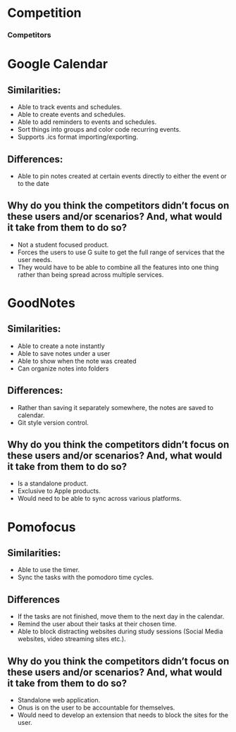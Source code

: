



# Competition


### Competitors

# Google Calendar

## Similarities:



* Able to track events and schedules.
* Able to create events and schedules.
* Able to add reminders to events and schedules.
* Sort things into groups and color code recurring events.
* Supports .ics format importing/exporting.

## Differences:



* Able to pin notes created at certain events directly to either the event or to the date

## Why do you think the competitors didn’t focus on these users and/or scenarios? And, what would it take from them to do so?



* Not a student focused product.
* Forces the users to use G suite to get the full range of services that the user needs. 
* They would have to be able to combine all the features into one thing rather than being spread across multiple services.

# GoodNotes

## Similarities:



* Able  to create a note instantly
* Able to save notes under a user
* Able to show when the note was created
* Can organize notes into folders

## Differences:



* Rather than saving it separately somewhere, the notes are saved to calendar.
* Git style version control.

## Why do you think the competitors didn’t focus on these users and/or scenarios? And, what would it take from them to do so?



* Is a standalone product.
* Exclusive to Apple products.
* Would need to be able to sync across various platforms.

# Pomofocus 

## Similarities:



* Able to use the timer.
* Sync the tasks with the pomodoro time cycles.

## Differences



* If the tasks are not finished, move them to the next day in the calendar.
* Remind the user about their tasks at their chosen time.
* Able to block distracting websites during study sessions (Social Media websites, video streaming sites etc.).

## Why do you think the competitors didn’t focus on these users and/or scenarios? And, what would it take from them to do so?



* Standalone web application.
* Onus is on the user to be accountable for themselves.
* Would need to develop an extension that needs to block the sites for the user.
